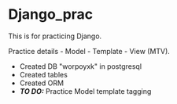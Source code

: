 # Django_prac

This is for practicing Django.

Practice details - Model - Template - View (MTV).
* Created DB "worpoyxk" in postgresql
* Created tables
* Created ORM
* ***TO DO:*** Practice Model template tagging
